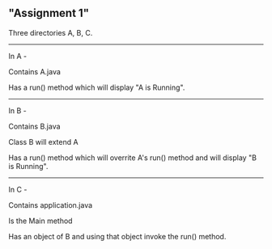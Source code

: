 "Assignment 1"
----------------

Three directories A, B, C.

-----------------------------------------------------

In A - 

Contains A.java

Has a run() method which will display "A is Running".

-----------------------------------------------------

In B - 

Contains B.java 

Class B will extend A

Has a run() method which will overrite A's run()
method and will display "B is Running".

-----------------------------------------------------

In C -

Contains application.java

Is the Main method

Has an object of B and using that object invoke 
the run() method.